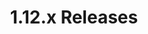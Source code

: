 ---
title: 1.12.x Releases
description: Announcements for the 1.12 release and its associated patch releases.
weight: 18
list_by_publishdate: true
layout: release-grid
decoration: dot
---
